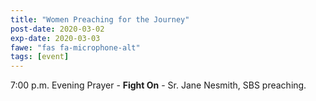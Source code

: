 ```yaml
---
title: "Women Preaching for the Journey"
post-date: 2020-03-02
exp-date: 2020-03-03
fawe: "fas fa-microphone-alt"
tags: [event]
---
```

7:00 p.m. Evening Prayer - **Fight On** - Sr. Jane Nesmith, SBS preaching.